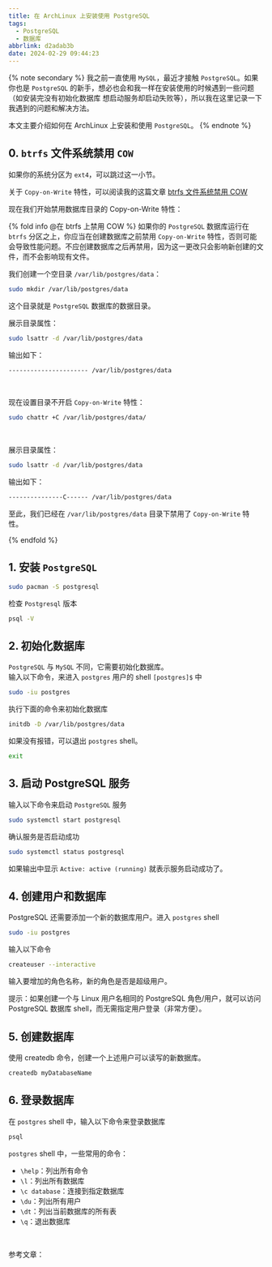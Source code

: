 ```yaml
---
title: 在 ArchLinux 上安装使用 PostgreSQL
tags:
  - PostgreSQL
  - 数据库
abbrlink: d2adab3b
date: 2024-02-29 09:44:23
---
```


{% note secondary %}
我之前一直使用 `MySQL`，最近才接触 `PostgreSQL`。如果你也是 `PostgreSQL` 的新手，想必也会和我一样在安装使用的时候遇到一些问题（如安装完没有初始化数据库 想启动服务却启动失败等），所以我在这里记录一下我遇到的问题和解决方法。

本文主要介绍如何在 ArchLinux 上安装和使用 `PostgreSQL`。
{% endnote %}


## 0. `btrfs` 文件系统禁用 `COW`

如果你的系统分区为 `ext4`，可以跳过这一小节。

关于 `Copy-on-Write` 特性，可以阅读我的这篇文章 [btrfs 文件系统禁用 COW](https://blog.ovvv.top/posts/53c8336d/#0-btrfs-%E6%96%87%E4%BB%B6%E7%B3%BB%E7%BB%9F%E7%A6%81%E7%94%A8-COW)

现在我们开始禁用数据库目录的 Copy-on-Write 特性：

{% fold info @在 btrfs 上禁用 COW %}
如果你的 `PostgreSQL` 数据库运行在 `btrfs` 分区之上，你应当在创建数据库之前禁用 `Copy-on-Write` 特性，否则可能会导致性能问题。不应创建数据库之后再禁用，因为这一更改只会影响新创建的文件，而不会影响现有文件。


我们创建一个空目录 `/var/lib/postgres/data`：
```bash
sudo mkdir /var/lib/postgres/data
```
这个目录就是 `PostgreSQL` 数据库的数据目录。

展示目录属性：
```bash
sudo lsattr -d /var/lib/postgres/data
```
输出如下：
```bash
---------------------- /var/lib/postgres/data
```
<br>

现在设置目录不开启 `Copy-on-Write` 特性：
```bash
sudo chattr +C /var/lib/postgres/data/
```
<br>

展示目录属性：
```bash
sudo lsattr -d /var/lib/postgres/data
```
输出如下：
```bash
---------------C------ /var/lib/postgres/data
```

至此，我们已经在 `/var/lib/postgres/data` 目录下禁用了 `Copy-on-Write` 特性。

{% endfold %}


## 1. 安装 `PostgreSQL`
```bash
sudo pacman -S postgresql
```
检查 `Postgresql` 版本
```bash
psql -V
```


## 2. 初始化数据库
`PostgreSQL` 与 `MySQL` 不同，它需要初始化数据库。
<br>
输入以下命令，来进入 `postgres` 用户的 shell `[postgres]$` 中
```bash
sudo -iu postgres
```
执行下面的命令来初始化数据库
```bash
initdb -D /var/lib/postgres/data
```
如果没有报错，可以退出 `postgres` shell。
```bash
exit
```


## 3. 启动 PostgreSQL 服务
输入以下命令来启动 `PostgreSQL` 服务
```bash
sudo systemctl start postgresql
```
确认服务是否启动成功
```bash
sudo systemctl status postgresql
```
如果输出中显示 `Active: active (running)` 就表示服务启动成功了。


## 4. 创建用户和数据库
PostgreSQL 还需要添加一个新的数据库用户。进入 `postgres` shell
```bash
sudo -iu postgres
```
输入以下命令
```bash
createuser --interactive
```
输入要增加的角色名称，新的角色是否是超级用户。

提示：如果创建一个与 Linux 用户名相同的 PostgreSQL 角色/用户，就可以访问 PostgreSQL 数据库 shell，而无需指定用户登录（非常方便）。

## 5. 创建数据库
使用 createdb 命令，创建一个上述用户可以读写的新数据库。
```bash
createdb myDatabaseName
```

## 6. 登录数据库
在 `postgres` shell 中，输入以下命令来登录数据库
```bash
psql
```

`postgres` shell 中，一些常用的命令：

- `\help`：列出所有命令
- `\l`：列出所有数据库
- `\c database`：连接到指定数据库
- `\du`：列出所有用户
- `\dt`：列出当前数据库的所有表
- `\q`：退出数据库


<br>


参考文章：
[^1]: https://wiki.archlinuxcn.org/wiki/PostgreSQL
[^2]: https://gist.github.com/NickMcSweeney/3444ce99209ee9bd9393ae6ab48599d8
